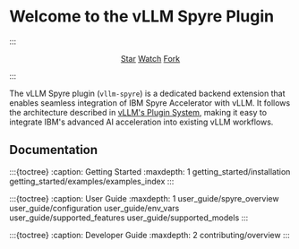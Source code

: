 # Welcome to the vLLM Spyre Plugin

:::
<p style="text-align:center">
<script async defer src="https://buttons.github.io/buttons.js"></script>
<a class="github-button" href="https://github.com/vllm-project/vllm-spyre" data-show-count="true" data-size="large" aria-label="Star">Star</a>
<a class="github-button" href="https://github.com/vllm-project/vllm-spyre/subscription" data-icon="octicon-eye" data-size="large" aria-label="Watch">Watch</a>
<a class="github-button" href="https://github.com/vllm-project/vllm-spyre/fork" data-icon="octicon-repo-forked" data-size="large" aria-label="Fork">Fork</a>
</p>
:::

The vLLM Spyre plugin (`vllm-spyre`) is a dedicated backend extension that enables seamless integration of IBM Spyre Accelerator with vLLM. It follows the architecture described in [vLLM's Plugin System](https://docs.vllm.ai/en/latest/design/plugin_system.html), making it easy to integrate IBM's advanced AI acceleration into existing vLLM workflows.

## Documentation

:::{toctree}
:caption: Getting Started
:maxdepth: 1
getting_started/installation
getting_started/examples/examples_index
:::

:::{toctree}
:caption: User Guide
:maxdepth: 1
user_guide/spyre_overview
user_guide/configuration
user_guide/env_vars
user_guide/supported_features
user_guide/supported_models
:::

:::{toctree}
:caption: Developer Guide
:maxdepth: 2
contributing/overview
:::
